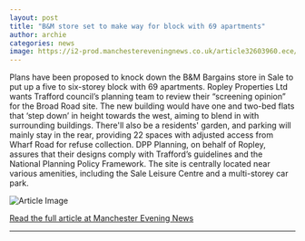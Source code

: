 ```yaml
---
layout: post
title: "B&M store set to make way for block with 69 apartments"
author: archie
categories: news
image: https://i2-prod.manchestereveningnews.co.uk/article32603960.ece/ALTERNATES/s1200/0_BM-Bargains-Sale.jpg
---
```

Plans have been proposed to knock down the B&M Bargains store in Sale to put up a five to six-storey block with 69 apartments. Ropley Properties Ltd wants Trafford council’s planning team to review their “screening opinion” for the Broad Road site. The new building would have one and two-bed flats that ‘step down’ in height towards the west, aiming to blend in with surrounding buildings. There'll also be a residents' garden, and parking will mainly stay in the rear, providing 22 spaces with adjusted access from Wharf Road for refuse collection. DPP Planning, on behalf of Ropley, assures that their designs comply with Trafford’s guidelines and the National Planning Policy Framework. The site is centrally located near various amenities, including the Sale Leisure Centre and a multi-storey car park.

![Article Image](https://i2-prod.manchestereveningnews.co.uk/article32603960.ece/ALTERNATES/s1200/0_BM-Bargains-Sale.jpg)

[Read the full article at Manchester Evening News](https://www.manchestereveningnews.co.uk/news/greater-manchester-news/bm-store-set-make-way-32603972)

---
